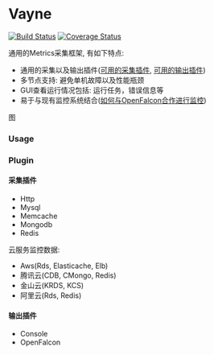 # Vayne
[![Build Status](https://travis-ci.org/mon-suit/vayne_core.svg?branch=master)](https://travis-ci.org/mon-suit/vayne_core)
[![Coverage Status](https://coveralls.io/repos/github/mon-suit/vayne_core/badge.svg?branch=master)](https://coveralls.io/github/mon-suit/vayne_core?branch=master)

通用的Metrics采集框架, 有如下特点:
* 通用的采集以及输出插件([可用的采集插件](#采集插件), [可用的输出插件](#输出插件))
* 多节点支持: 避免单机故障以及性能瓶颈
* GUI查看运行情况包括: 运行任务，错误信息等
* 易于与现有监控系统结合([如何与OpenFalcon合作进行监控](How-to-work-with-openfalcon.md))

图

### Usage

### Plugin

#### 采集插件
* Http
* Mysql
* Memcache
* Mongodb
* Redis

云服务监控数据:
* Aws(Rds, Elasticache, Elb)
* 腾讯云(CDB, CMongo, Redis)
* 金山云(KRDS, KCS)
* 阿里云(Rds, Redis)

#### 输出插件
* Console
* OpenFalcon

